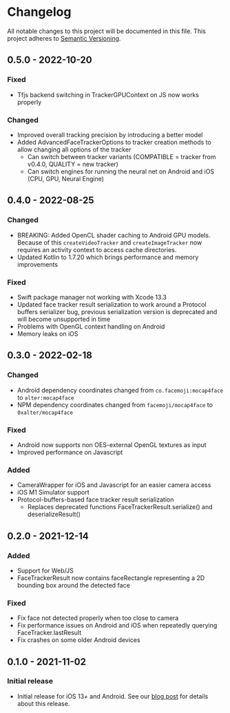 # Changelog
All notable changes to this project will be documented in this file. This project adheres to [Semantic Versioning](https://semver.org/spec/v2.0.0.html).

## 0.5.0 - 2022-10-20
### Fixed
- Tfjs backend switching in TrackerGPUContext on JS now works properly

### Changed
- Improved overall tracking precision by introducing a better model
- Added AdvancedFaceTrackerOptions to tracker creation methods to allow changing all options of the tracker
  - Can switch between tracker variants (COMPATIBLE = tracker from v0.4.0, QUALITY = new tracker)
  - Can switch engines for running the neural net on Android and iOS (CPU, GPU, Neural Engine)

## 0.4.0 - 2022-08-25
### Changed
- BREAKING: Added OpenCL shader caching to Android GPU models. Because of this `createVideoTracker` and `createImageTracker` now requires an activity context to access cache directories.
- Updated Kotlin to 1.7.20 which brings performance and memory improvements

### Fixed
- Swift package manager not working with Xcode 13.3
- Updated face tracker result serialization to work around a Protocol buffers serializer bug, previous serialization version is deprecated and will become unsupported in time
- Problems with OpenGL context handling on Android
- Memory leaks on iOS

## 0.3.0 - 2022-02-18
### Changed
- Android dependency coordinates changed from `co.facemoji:mocap4face` to `alter:mocap4face`
- NPM dependency coordinates changed from `facemoji/mocap4face` to `0xalter/mocap4face`

### Fixed
- Android now supports non OES-external OpenGL textures as input
- Improved performance on Javascript

### Added
- CameraWrapper for iOS and Javascript for an easier camera access
- iOS M1 Simulator support
- Protocol-buffers-based face tracker result serialization
    - Replaces deprecated functions FaceTrackerResult.serialize() and deserializeResult()

## 0.2.0 - 2021-12-14
### Added
- Support for Web/JS
- FaceTrackerResult now contains faceRectangle representing a 2D bounding box around the detected face

### Fixed
- Fix face not detected properly when too close to camera
- Fix performance issues on Android and iOS when repeatedly querying FaceTracker.lastResult
- Fix crashes on some older Android devices

## 0.1.0 - 2021-11-02
### Initial release
- Initial release for iOS 13+ and Android. See our [blog post](https://studio.facemoji.co/docs/Introducing-mocap4face-SDK_a660c539-b3fb-4f0b-a38e-3f4e850a5769) for details about this release.

